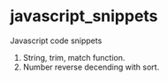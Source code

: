 # javascript_snippets
Javascript code snippets

1.  String, trim, match function.
2.  Number reverse decending with sort.
